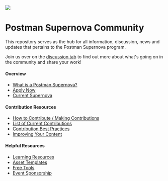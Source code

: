 ![](https://github.com/postman-open-technologies/Postman-Supernova-Program-Resources/blob/main/assets/images/logo.png)
  
# Postman Supernova Community

This repository serves as the hub for all information, discussion, news and updates that pertains to the Postman Supernova program.

Join us over on the [discussion tab](https://github.com/postman-open-technologies/Postman-Supernova-Program/discussions) to find out more about what's going on in the community and share your work!


#### Overview
- [What is a Postman Supernova?](https://github.com/postman-open-technologies/Postman-Supernova-Program-Resources/blob/main/pages/What-Is-a-Postman-Supernova.md)
- [Apply Now](https://www.postman.com/company/supernovas-program/)
- [Current Supernova](https://github.com/postman-open-technologies/Postman-Supernova-Program-Resources/blob/main/pages/Current-Supernova.md)

#### Contribution Resources
- [How to Contribute / Making Contributions](https://github.com/postman-open-technologies/Postman-Supernova-Program-Resources/blob/main/pages/How-To-Contribute.md)
- [List of Current Contributions](https://github.com/postman-open-technologies/Postman-Supernova-Program-Resources/blob/main/pages/contributions/Current-Contributions.md)
- [Contribution Best Practices](https://github.com/postman-open-technologies/Postman-Supernova-Program-Resources/blob/main/pages/Contribution-Best-Practices-SHORT.md#contribution-best-practices)
- [Improving Your Content](https://github.com/postman-open-technologies/Postman-Supernova-Program-Resources/blob/main/pages/Contribution-Best-Practices-SHORT.md#improving-written-content)
  
#### Helpful Resources
- [Learning Resources](https://github.com/postman-open-technologies/Postman-Supernova-Program-Resources/blob/main/pages/Helpful-Resources.md#learning-resources)
- [Asset Templates](https://github.com/postman-open-technologies/Postman-Supernova-Program-Resources/blob/main/pages/Helpful-Resources.md#important-links)
- [Free Tools](https://github.com/postman-open-technologies/Postman-Supernova-Program-Resources/blob/main/pages/Contribution-Best-Practices-SHORT.md#free-tools-for-content-creation)
- [Event Sponsorship](https://github.com/postman-open-technologies/Postman-Supernova-Program-Resources/blob/main/pages/Helpful-Resources.md#event-sponsorship)
